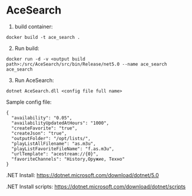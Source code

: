 # AceSearch

1. build container:  
```
docker build -t ace_search .
```
2. Run build: 
```
docker run -d -v <output build path>:/src/AceSearch/src/bin/Release/net5.0 --name ace_search ace_search
```
3. Run AceSearch: 
```
dotnet AceSearch.dll <config file full name>
```

Sample config file:
```
{
  "availability": "0.05",
  "availabilityUpdatedAtHours": "1000",
  "createFavorite": "true",
  "createJson": "true",
  "outputFolder": "/opt/lists/",
  "playListAllFilename": "as.m3u",
  "playListFavoriteFileName": "f.as.m3u",
  "urlTemplate": "acestream://{0}",
  "favoriteChannels": "History,Оружие, Техно"
}
```

.NET Install: https://dotnet.microsoft.com/download/dotnet/5.0

.NET Install scripts: https://dotnet.microsoft.com/download/dotnet/scripts
